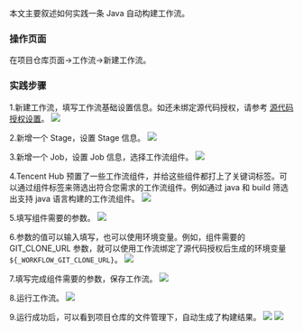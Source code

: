 本文主要叙述如何实践一条 Java 自动构建工作流。


### 操作页面
在项目仓库页面->工作流->新建工作流。

### 实践步骤
1.新建工作流，填写工作流基础设置信息。如还未绑定源代码授权，请参考 [源代码授权设置](https://cloud.tencent.com/document/product/857/18192)。
![](https://main.qcloudimg.com/raw/49d13fe45977263991a02491708274db.png)
   
2.新增一个 Stage，设置 Stage 信息。
![](https://main.qcloudimg.com/raw/32d74d45be5ef514f27cbdaea0b4d7d0.png)
   
   
3.新增一个 Job，设置 Job 信息，选择工作流组件。
![](https://main.qcloudimg.com/raw/c5c4a87049e19153119929f76aed6fdb.png)  

4.Tencent Hub 预置了一些工作流组件，并给这些组件都打上了关键词标签。可以通过组件标签来筛选出符合您需求的工作流组件。例如通过 java 和 build 筛选出支持 java 语言构建的工作流组件。 
![](https://main.qcloudimg.com/raw/0df89d295c62665551476ef64b9aa55d.png) 

5.填写组件需要的参数。
![](https://main.qcloudimg.com/raw/fefa3168c82bf139de319f41d27aca54.png)

6.参数的值可以输入填写，也可以使用环境变量。例如，组件需要的 GIT_CLONE_URL 参数，就可以使用工作流绑定了源代码授权后生成的环境变量`${_WORKFLOW_GIT_CLONE_URL}`。
![](https://main.qcloudimg.com/raw/b0f17ef56b3a80f9ba9c7e41a325212c.png) 

7.填写完成组件需要的参数，保存工作流。
![](https://main.qcloudimg.com/raw/ac8dee3bc4f5b003f6f59404e313e178.png)

8.运行工作流。
![](https://main.qcloudimg.com/raw/75de94e3d93be1d58bc8dc0cd888a54f.png)

9.运行成功后，可以看到项目仓库的文件管理下，自动生成了构建结果。
![](https://main.qcloudimg.com/raw/25435f92f272bb6141ac739ab8be142a.png)
![](https://main.qcloudimg.com/raw/d14f43f313bf519f7a5f8404323cbe74.png)
   
